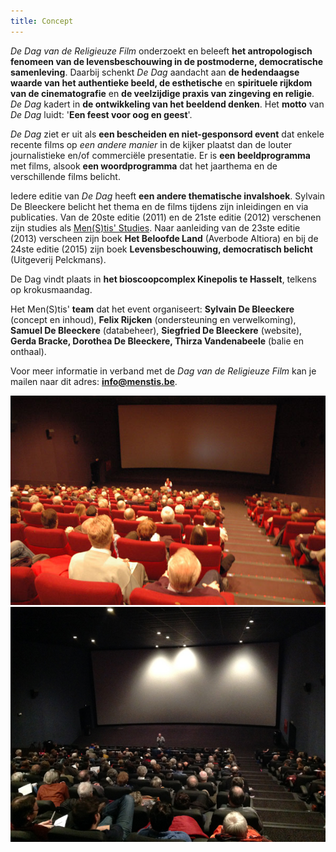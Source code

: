 ```yaml
---
title: Concept
---
```

_De Dag van de Religieuze Film_ onderzoekt en beleeft **het antropologisch fenomeen van de levensbeschouwing in de postmoderne, democratische samenleving**. Daarbij schenkt _De Dag_ aandacht aan **de hedendaagse waarde van het authentieke beeld, de esthetische** en **spirituele rijkdom van de cinematografie** en **de veelzijdige praxis van zingeving en religie**. _De Dag_ kadert in **de ontwikkeling van het beeldend denken**. Het **motto** van _De Dag_ luidt: '**Een feest voor oog en geest**'.

_De Dag_ ziet er uit als **een bescheiden en niet-gesponsord event** dat enkele recente films op _een andere manier_ in de kijker plaatst dan de louter journalistieke en/of commerciële presentatie. Er is **een beeldprogramma** met films, alsook **een woordprogramma** dat het jaarthema en de verschillende films belicht.

Iedere editie van _De Dag_ heeft **een andere thematische invalshoek**. Sylvain De Bleeckere belicht het thema en de films tijdens zijn inleidingen en via publicaties. Van de 20ste editie (2011) en de 21ste editie (2012) verschenen zijn studies als [Men(S)tis' Studies](../uitgeverij/index.html "uitgeverij"). Naar aanleiding van de 23ste editie (2013) verscheen zijn boek **Het Beloofde Land** (Averbode Altiora) en bij de 24ste editie (2015) zijn boek **Levensbeschouwing, democratisch belicht** (Uitgeverij Pelckmans).

De Dag vindt plaats in **het bioscoopcomplex Kinepolis te Hasselt**, telkens op krokusmaandag.

Het Men(S)tis' **team** dat het event organiseert: **Sylvain De Bleeckere** (concept en inhoud),
 **Felix Rijcken** (ondersteuning en verwelkoming),
  **Samuel De Bleeckere** (databeheer), **Siegfried De Bleeckere** (website),
   **Gerda Bracke, Dorothea De Bleeckere, Thirza Vandenabeele** (balie en onthaal).

Voor meer informatie in verband met de _Dag van de Religieuze Film_ kan je mailen naar dit adres: [**info@menstis.be**](mailto:info@menstis.be).


<img src="./zaal.jpg" >

<img src="./zaal2.jpg" >



 